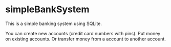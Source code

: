 # simpleBankSystem
This is a simple banking system using SQLite.

You can create new accounts (credit card numbers with pins).
Put money on existing accounts.
Or transfer money from a account to another account.
